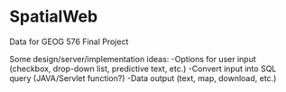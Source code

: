 # SpatialWeb
Data for GEOG 576 Final Project

Some design/server/implementation ideas:
-Options for user input (checkbox, drop-down list, predictive text, etc.)
-Convert input into SQL query (JAVA/Servlet function?)
-Data output (text, map, download, etc.)

